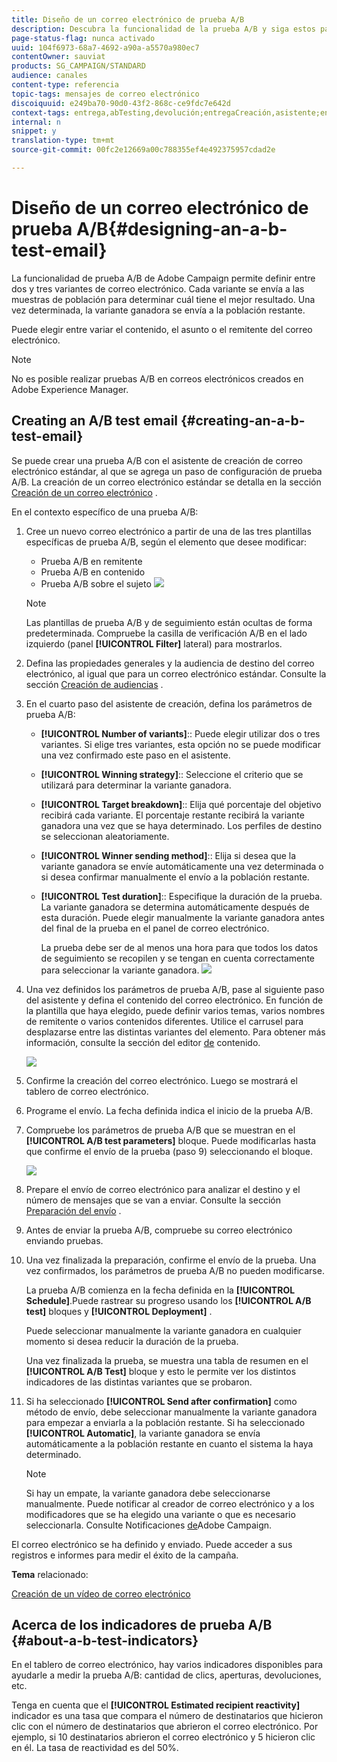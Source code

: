 ```yaml
---
title: Diseño de un correo electrónico de prueba A/B
description: Descubra la funcionalidad de la prueba A/B y siga estos pasos para crear un correo electrónico a partir de una plantilla de prueba A/B en Adobe Campaign.
page-status-flag: nunca activado
uuid: 104f6973-68a7-4692-a90a-a5570a980ec7
contentOwner: sauviat
products: SG_CAMPAIGN/STANDARD
audience: canales
content-type: referencia
topic-tags: mensajes de correo electrónico
discoiquuid: e249ba70-90d0-43f2-868c-ce9fdc7e642d
context-tags: entrega,abTesting,devolución;entregaCreación,asistente;entrega,principal
internal: n
snippet: y
translation-type: tm+mt
source-git-commit: 00fc2e12669a00c788355ef4e492375957cdad2e

---
```



# Diseño de un correo electrónico de prueba A/B{#designing-an-a-b-test-email}

La funcionalidad de prueba A/B de Adobe Campaign permite definir entre dos y tres variantes de correo electrónico. Cada variante se envía a las muestras de población para determinar cuál tiene el mejor resultado. Una vez determinada, la variante ganadora se envía a la población restante.

Puede elegir entre variar el contenido, el asunto o el remitente del correo electrónico.

>[!NOTE]
>
>No es posible realizar pruebas A/B en correos electrónicos creados en Adobe Experience Manager.

## Creating an A/B test email {#creating-an-a-b-test-email}

Se puede crear una prueba A/B con el asistente de creación de correo electrónico estándar, al que se agrega un paso de configuración de prueba A/B. La creación de un correo electrónico estándar se detalla en la sección [Creación de un correo electrónico](../../channels/using/creating-an-email.md) .

En el contexto específico de una prueba A/B:

1. Cree un nuevo correo electrónico a partir de una de las tres plantillas específicas de prueba A/B, según el elemento que desee modificar:

   * Prueba A/B en remitente
   * Prueba A/B en contenido
   * Prueba A/B sobre el sujeto
   ![](assets/create_ab_testing.png)

   >[!NOTE]
   >
   >Las plantillas de prueba A/B y de seguimiento están ocultas de forma predeterminada. Compruebe la casilla de verificación A/B en el lado izquierdo (panel **[!UICONTROL Filter]** lateral) para mostrarlos.

1. Defina las propiedades generales y la audiencia de destino del correo electrónico, al igual que para un correo electrónico estándar. Consulte la sección [Creación de audiencias](../../audiences/using/creating-audiences.md) .
1. En el cuarto paso del asistente de creación, defina los parámetros de prueba A/B:

   * **[!UICONTROL Number of variants]**:: Puede elegir utilizar dos o tres variantes. Si elige tres variantes, esta opción no se puede modificar una vez confirmado este paso en el asistente.
   * **[!UICONTROL Winning strategy]**:: Seleccione el criterio que se utilizará para determinar la variante ganadora.
   * **[!UICONTROL Target breakdown]**:: Elija qué porcentaje del objetivo recibirá cada variante. El porcentaje restante recibirá la variante ganadora una vez que se haya determinado. Los perfiles de destino se seleccionan aleatoriamente.
   * **[!UICONTROL Winner sending method]**:: Elija si desea que la variante ganadora se envíe automáticamente una vez determinada o si desea confirmar manualmente el envío a la población restante.
   * **[!UICONTROL Test duration]**:: Especifique la duración de la prueba. La variante ganadora se determina automáticamente después de esta duración. Puede elegir manualmente la variante ganadora antes del final de la prueba en el panel de correo electrónico.

      La prueba debe ser de al menos una hora para que todos los datos de seguimiento se recopilen y se tengan en cuenta correctamente para seleccionar la variante ganadora.
   ![](assets/ab_parameters.png)

1. Una vez definidos los parámetros de prueba A/B, pase al siguiente paso del asistente y defina el contenido del correo electrónico. En función de la plantilla que haya elegido, puede definir varios temas, varios nombres de remitente o varios contenidos diferentes. Utilice el carrusel para desplazarse entre las distintas variantes del elemento. Para obtener más información, consulte la sección del editor [de](../../designing/using/overview.md) contenido.

   ![](assets/create_ab_testing2.png)

1. Confirme la creación del correo electrónico. Luego se mostrará el tablero de correo electrónico.
1. Programe el envío. La fecha definida indica el inicio de la prueba A/B.
1. Compruebe los parámetros de prueba A/B que se muestran en el **[!UICONTROL A/B test parameters]** bloque. Puede modificarlas hasta que confirme el envío de la prueba (paso 9) seleccionando el bloque.

   ![](assets/create_ab_testing3.png)

1. Prepare el envío de correo electrónico para analizar el destino y el número de mensajes que se van a enviar. Consulte la sección [Preparación del envío](../../sending/using/preparing-the-send.md) .
1. Antes de enviar la prueba A/B, compruebe su correo electrónico enviando pruebas.
1. Una vez finalizada la preparación, confirme el envío de la prueba. Una vez confirmados, los parámetros de prueba A/B no pueden modificarse.

   La prueba A/B comienza en la fecha definida en la **[!UICONTROL Schedule]**.Puede rastrear su progreso usando los **[!UICONTROL A/B test]** bloques y **[!UICONTROL Deployment]** .

   Puede seleccionar manualmente la variante ganadora en cualquier momento si desea reducir la duración de la prueba.

   Una vez finalizada la prueba, se muestra una tabla de resumen en el **[!UICONTROL A/B Test]** bloque y esto le permite ver los distintos indicadores de las distintas variantes que se probaron.

1. Si ha seleccionado **[!UICONTROL Send after confirmation]** como método de envío, debe seleccionar manualmente la variante ganadora para empezar a enviarla a la población restante. Si ha seleccionado **[!UICONTROL Automatic]**, la variante ganadora se envía automáticamente a la población restante en cuanto el sistema la haya determinado.

   >[!NOTE]
   >
   >Si hay un empate, la variante ganadora debe seleccionarse manualmente. Puede notificar al creador de correo electrónico y a los modificadores que se ha elegido una variante o que es necesario seleccionarla. Consulte Notificaciones [de](../../administration/using/sending-internal-notifications.md)Adobe Campaign.

El correo electrónico se ha definido y enviado. Puede acceder a sus registros e informes para medir el éxito de la campaña.

**Tema** relacionado:

[Creación de un vídeo de correo electrónico](https://helpx.adobe.com/campaign/kt/acs/using/acs-create-email-from-homepage-feature-video-use.html)

## Acerca de los indicadores de prueba A/B {#about-a-b-test-indicators}

En el tablero de correo electrónico, hay varios indicadores disponibles para ayudarle a medir la prueba A/B: cantidad de clics, aperturas, devoluciones, etc.

Tenga en cuenta que el **[!UICONTROL Estimated recipient reactivity]** indicador es una tasa que compara el número de destinatarios que hicieron clic con el número de destinatarios que abrieron el correo electrónico. Por ejemplo, si 10 destinatarios abrieron el correo electrónico y 5 hicieron clic en él. La tasa de reactividad es del 50%.
